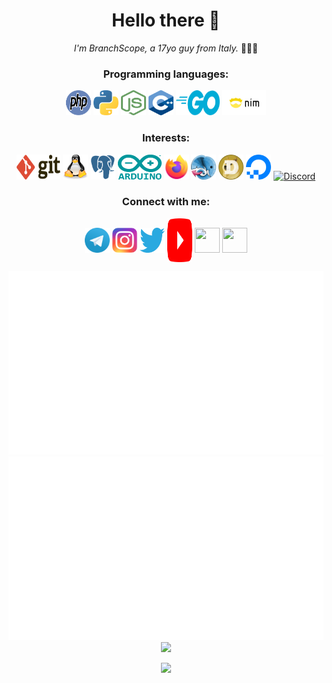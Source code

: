 <div align="center">

# Hello there 👋 

*I'm BranchScope, a 17yo guy from Italy.* 👨🏻‍💻

### Programming languages:
<p>
  <a href="https://github.com/topics/php" target="blank"><img title="PHP" alt="PHP" src="assets/php.svg" alt="PHP" width="40" height="40"/></a>
  <a href="https://github.com/topics/python" target="blank"><img title="Python" alt="Python" src="assets/python.svg" alt="Python" width="40" height="40"/></a>
  <a href="https://github.com/topics/nodejs" target="blank"><img title="Node.js" alt="Node.js" src="assets/nodejs.svg" alt="Node.js" width="40" height="40"/></a>
  <a href="https://github.com/topics/cpp" target="blank"><img title="C++" alt="C++" src="assets/cpp.svg" alt="C++" width="40" height="40" /></a>
  <a href="https://github.com/topics/go" target="blank"><img title="Go" alt="Go" src="assets/go.svg" width="70" height="40" /></a>
  <a href="https://github.com/topics/nim" target="blank"><img title="Nim" alt="Nim" src="assets/nim.svg" width="70" height="40" /></a>
</p>

### Interests:
<p>
  <a href="https://github.com/topics/git" target="blank"><img title="Git" alt="Git" src="assets/git.svg" width="70" height="40" /></a>
  <a href="https://github.com/topics/linux" target="blank"><img title="Linux" alt="Linux" src="assets/linux.svg" width="40" height="40" /></a>
  <a href="https://github.com/topics/postgresql" target="blank"><img title="PostgreSQL" alt="PostgreSQL" src="assets/postgresql.svg" width="40" height="40" /></a>
  <a href="https://github.com/topics/arduino" target="blank"><img title="Arduino" alt="Arduino" src="assets/arduino.svg" width="70" height="40" /></a>
  <a href="https://mozilla.org/firefox" target="blank"><img title="Firefox" alt="Firefox" src="assets/firefox.svg" width="40" height="40" /></a>
  <a href="https://amphp.org" target="blank"><img title="AmPHP" alt="AmPHP" src="assets/amphp.svg" width="40" height="40" /></a>
  <a href="https://dogecoin.com/" target="blank"><img title="DogeCoin" alt="DogeCoin" src="assets/dogecoin.svg" width="40" height="40" /></a>
  <a href="https://digitalocean.com" target="blank"><img title="DigitalOcean" alt="DigitalOcean" src="assets/digitalocean.svg" width="40" height="40" /></a>
  <a href="https://discord.com" target="blank"><img title="Discord" alt="Discord" src="assets/discord.svg" width="40" height="40" /></a>
</p>

### Connect with me:
<p>
  <a href="https://t.me/BranchScope" target="blank"><img align="center" src="assets/telegram.svg" height="40" width="40" /></a>
  <a href="https://instagram.com/BranchScope" target="blank"><img align="center" src="assets/instagram.svg" height="40" width="40" /></a>
  <a href="https://twitter.com/BranchScope" target="blank"><img align="center" src="assets/twitter.svg" height="40" width="40" /></a>
  <a href="https://www.youtube.com/channel/UCnsu1xVwDu3zTOWiW1egopw" target="blank"><img align="center" src="assets/youtube.svg" height="70" width="40" /></a>
  <a href="https://stackoverflow.com/users/14426239/branchscope?tab=profile" target="blank"><img align="center" src="assets/stackoverflow.svg" height="40" width="40" /></a>
  <a href="https://reddit.com/user/BranchScope" target="blank"><img align="center" src="assets/reddit.svg" height="40" width="40" /></a>
</p>
 
![](https://github.com/BranchScope/github-stats/blob/master/generated/overview.svg)
![](https://github.com/BranchScope/github-stats/blob/master/generated/languages.svg)
 <img src="https://github-readme-stats.vercel.app/api/wakatime?username=branchscope&hide_border=true" />

![](https://komarev.com/ghpvc/?username=branchscope)
</div>
